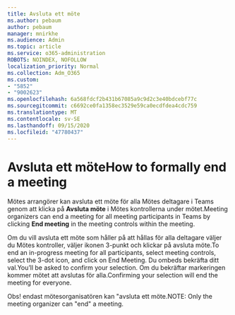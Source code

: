 ```yaml
---
title: Avsluta ett möte
ms.author: pebaum
author: pebaum
manager: mnirkhe
ms.audience: Admin
ms.topic: article
ms.service: o365-administration
ROBOTS: NOINDEX, NOFOLLOW
localization_priority: Normal
ms.collection: Adm_O365
ms.custom:
- "5852"
- "9002623"
ms.openlocfilehash: 6a568fdcf2b431b67085a9c9d2c3e40bdcebf77c
ms.sourcegitcommit: c6692ce0fa1358ec3529e59ca0ecdfdea4cdc759
ms.translationtype: MT
ms.contentlocale: sv-SE
ms.lasthandoff: 09/15/2020
ms.locfileid: "47780437"
---
```

# <a name="how-to-formally-end-a-meeting"></a><span data-ttu-id="08810-102">Avsluta ett möte</span><span class="sxs-lookup"><span data-stu-id="08810-102">How to formally end a meeting</span></span>

<span data-ttu-id="08810-103">Mötes arrangörer kan avsluta ett möte för alla Mötes deltagare i Teams genom att klicka på **Avsluta möte** i Mötes kontrollerna under mötet.</span><span class="sxs-lookup"><span data-stu-id="08810-103">Meeting organizers can end a meeting for all meeting participants in Teams by clicking **End meeting** in the meeting controls within the meeting.</span></span>  

<span data-ttu-id="08810-104">Om du vill avsluta ett möte som håller på att hållas för alla deltagare väljer du Mötes kontroller, väljer ikonen 3-punkt och klickar på avsluta möte.</span><span class="sxs-lookup"><span data-stu-id="08810-104">To end an in-progress meeting for all participants, select meeting controls, select the 3-dot icon, and click on End Meeting.</span></span> <span data-ttu-id="08810-105">Du ombeds bekräfta ditt val.</span><span class="sxs-lookup"><span data-stu-id="08810-105">You’ll be asked to confirm your selection.</span></span> <span data-ttu-id="08810-106">Om du bekräftar markeringen kommer mötet att avslutas för alla.</span><span class="sxs-lookup"><span data-stu-id="08810-106">Confirming your selection will end the meeting for everyone.</span></span>

<span data-ttu-id="08810-107">Obs! endast mötesorganisatören kan "avsluta ett möte.</span><span class="sxs-lookup"><span data-stu-id="08810-107">NOTE: Only the meeting organizer can "end" a meeting.</span></span>